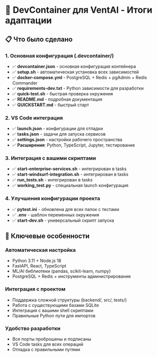 # 🎯 DevContainer для VentAI - Итоги адаптации

## 📋 Что было сделано

### 1. Основная конфигурация (.devcontainer/)
- ✅ **devcontainer.json** - основная конфигурация контейнера
- ✅ **setup.sh** - автоматическая установка всех зависимостей  
- ✅ **docker-compose.yml** - PostgreSQL + Redis + pgAdmin + Redis Commander
- ✅ **requirements-dev.txt** - Python зависимости для разработки
- ✅ **quick-test.sh** - быстрая проверка окружения
- ✅ **README.md** - подробная документация 
- ✅ **QUICKSTART.md** - быстрый старт

### 2. VS Code интеграция
- ✅ **launch.json** - конфигурации для отладки
- ✅ **tasks.json** - задачи для запуска сервисов
- ✅ **settings.json** - настройки рабочего пространства
- ✅ **Расширения**: Python, TypeScript, Jupyter, тестирование

### 3. Интеграция с вашими скриптами
- ✅ **start-enterprise-services.sh** - интегрирован в tasks
- ✅ **start-windsurf-integration.sh** - интегрирован в tasks
- ✅ **run_tests.sh** - интегрирован в tasks
- ✅ **working_test.py** - специальная launch конфигурация

### 4. Улучшения конфигурации проекта
- ✅ **pytest.ini** - обновлена для всех папок с тестами
- ✅ **.env** - шаблон переменных окружения
- ✅ **start-dev.sh** - универсальный скрипт запуска

## 🚀 Ключевые особенности

### Автоматическая настройка
- Python 3.11 + Node.js 18
- FastAPI, React, TypeScript
- ML/AI библиотеки (pandas, scikit-learn, numpy)
- PostgreSQL + Redis + инструменты администрирования

### Интеграция с проектом
- Поддержка сложной структуры (backend/, src/, tests/)
- Работа с существующими базами SQLite
- Интеграция с вашими shell скриптами
- Правильные Python пути для импортов

### Удобство разработки
- Все порты проброшены и подписаны
- VS Code tasks для всех операций
- Отладка с правильными путями